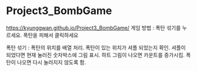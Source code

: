 # Project3_BombGame
https://kyunggwan.github.io/Project3_BombGame/
게임 방법 : 폭탄 섞기를 누르세요. 폭탄을 피해서 클릭하세요

폭탄 섞기 : 폭탄의 위치를 배열 처리.
폭탄이 있는 위치가 셔플 되었는지 확인.
셔플이 되었다면 현재 눌러진 숫자박스에 그림 표시.
하트 그림이 나오면 카운트를 증가시킴.
폭탄이 나오면 다시 눌러지지 않도록 함.
